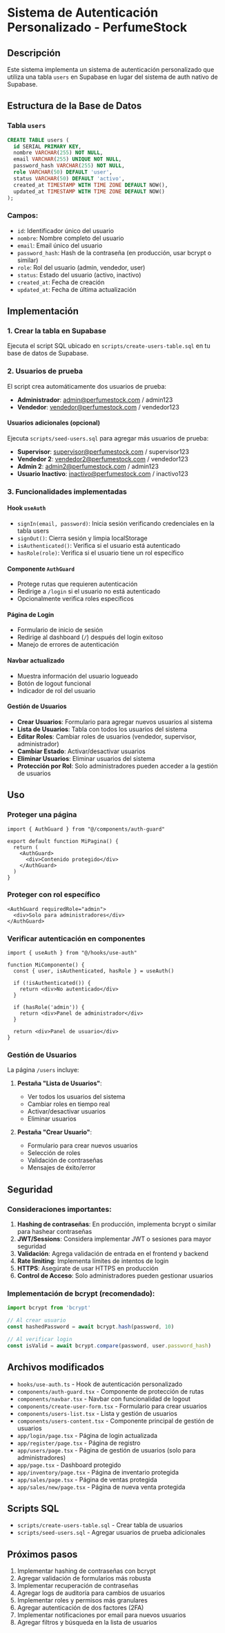 # Sistema de Autenticación Personalizado - PerfumeStock

## Descripción

Este sistema implementa un sistema de autenticación personalizado que utiliza una tabla `users` en Supabase en lugar del sistema de auth nativo de Supabase.

## Estructura de la Base de Datos

### Tabla `users`

```sql
CREATE TABLE users (
  id SERIAL PRIMARY KEY,
  nombre VARCHAR(255) NOT NULL,
  email VARCHAR(255) UNIQUE NOT NULL,
  password_hash VARCHAR(255) NOT NULL,
  role VARCHAR(50) DEFAULT 'user',
  status VARCHAR(50) DEFAULT 'activo',
  created_at TIMESTAMP WITH TIME ZONE DEFAULT NOW(),
  updated_at TIMESTAMP WITH TIME ZONE DEFAULT NOW()
);
```

### Campos:
- `id`: Identificador único del usuario
- `nombre`: Nombre completo del usuario
- `email`: Email único del usuario
- `password_hash`: Hash de la contraseña (en producción, usar bcrypt o similar)
- `role`: Rol del usuario (admin, vendedor, user)
- `status`: Estado del usuario (activo, inactivo)
- `created_at`: Fecha de creación
- `updated_at`: Fecha de última actualización

## Implementación

### 1. Crear la tabla en Supabase

Ejecuta el script SQL ubicado en `scripts/create-users-table.sql` en tu base de datos de Supabase.

### 2. Usuarios de prueba

El script crea automáticamente dos usuarios de prueba:

- **Administrador**: admin@perfumestock.com / admin123
- **Vendedor**: vendedor@perfumestock.com / vendedor123

#### Usuarios adicionales (opcional)

Ejecuta `scripts/seed-users.sql` para agregar más usuarios de prueba:
- **Supervisor**: supervisor@perfumestock.com / supervisor123
- **Vendedor 2**: vendedor2@perfumestock.com / vendedor123
- **Admin 2**: admin2@perfumestock.com / admin123
- **Usuario Inactivo**: inactivo@perfumestock.com / inactivo123

### 3. Funcionalidades implementadas

#### Hook `useAuth`
- `signIn(email, password)`: Inicia sesión verificando credenciales en la tabla users
- `signOut()`: Cierra sesión y limpia localStorage
- `isAuthenticated()`: Verifica si el usuario está autenticado
- `hasRole(role)`: Verifica si el usuario tiene un rol específico

#### Componente `AuthGuard`
- Protege rutas que requieren autenticación
- Redirige a `/login` si el usuario no está autenticado
- Opcionalmente verifica roles específicos

#### Página de Login
- Formulario de inicio de sesión
- Redirige al dashboard (`/`) después del login exitoso
- Manejo de errores de autenticación

#### Navbar actualizado
- Muestra información del usuario logueado
- Botón de logout funcional
- Indicador de rol del usuario

#### Gestión de Usuarios
- **Crear Usuarios**: Formulario para agregar nuevos usuarios al sistema
- **Lista de Usuarios**: Tabla con todos los usuarios del sistema
- **Editar Roles**: Cambiar roles de usuarios (vendedor, supervisor, administrador)
- **Cambiar Estado**: Activar/desactivar usuarios
- **Eliminar Usuarios**: Eliminar usuarios del sistema
- **Protección por Rol**: Solo administradores pueden acceder a la gestión de usuarios

## Uso

### Proteger una página

```tsx
import { AuthGuard } from "@/components/auth-guard"

export default function MiPagina() {
  return (
    <AuthGuard>
      <div>Contenido protegido</div>
    </AuthGuard>
  )
}
```

### Proteger con rol específico

```tsx
<AuthGuard requiredRole="admin">
  <div>Solo para administradores</div>
</AuthGuard>
```

### Verificar autenticación en componentes

```tsx
import { useAuth } from "@/hooks/use-auth"

function MiComponente() {
  const { user, isAuthenticated, hasRole } = useAuth()
  
  if (!isAuthenticated()) {
    return <div>No autenticado</div>
  }
  
  if (hasRole('admin')) {
    return <div>Panel de administrador</div>
  }
  
  return <div>Panel de usuario</div>
}
```

### Gestión de Usuarios

La página `/users` incluye:

1. **Pestaña "Lista de Usuarios"**:
   - Ver todos los usuarios del sistema
   - Cambiar roles en tiempo real
   - Activar/desactivar usuarios
   - Eliminar usuarios

2. **Pestaña "Crear Usuario"**:
   - Formulario para crear nuevos usuarios
   - Selección de roles
   - Validación de contraseñas
   - Mensajes de éxito/error

## Seguridad

### Consideraciones importantes:

1. **Hashing de contraseñas**: En producción, implementa bcrypt o similar para hashear contraseñas
2. **JWT/Sessions**: Considera implementar JWT o sesiones para mayor seguridad
3. **Validación**: Agrega validación de entrada en el frontend y backend
4. **Rate limiting**: Implementa límites de intentos de login
5. **HTTPS**: Asegúrate de usar HTTPS en producción
6. **Control de Acceso**: Solo administradores pueden gestionar usuarios

### Implementación de bcrypt (recomendado):

```typescript
import bcrypt from 'bcrypt'

// Al crear usuario
const hashedPassword = await bcrypt.hash(password, 10)

// Al verificar login
const isValid = await bcrypt.compare(password, user.password_hash)
```

## Archivos modificados

- `hooks/use-auth.ts` - Hook de autenticación personalizado
- `components/auth-guard.tsx` - Componente de protección de rutas
- `components/navbar.tsx` - Navbar con funcionalidad de logout
- `components/create-user-form.tsx` - Formulario para crear usuarios
- `components/users-list.tsx` - Lista y gestión de usuarios
- `components/users-content.tsx` - Componente principal de gestión de usuarios
- `app/login/page.tsx` - Página de login actualizada
- `app/register/page.tsx` - Página de registro
- `app/users/page.tsx` - Página de gestión de usuarios (solo para administradores)
- `app/page.tsx` - Dashboard protegido
- `app/inventory/page.tsx` - Página de inventario protegida
- `app/sales/page.tsx` - Página de ventas protegida
- `app/sales/new/page.tsx` - Página de nueva venta protegida

## Scripts SQL

- `scripts/create-users-table.sql` - Crear tabla de usuarios
- `scripts/seed-users.sql` - Agregar usuarios de prueba adicionales

## Próximos pasos

1. Implementar hashing de contraseñas con bcrypt
2. Agregar validación de formularios más robusta
3. Implementar recuperación de contraseñas
4. Agregar logs de auditoría para cambios de usuarios
5. Implementar roles y permisos más granulares
6. Agregar autenticación de dos factores (2FA)
7. Implementar notificaciones por email para nuevos usuarios
8. Agregar filtros y búsqueda en la lista de usuarios
